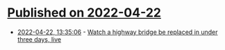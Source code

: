 # [Published on 2022-04-22](index.md)

* [2022-04-22, 13:35:06](https://news.ycombinator.com/item?id=31121361) - [Watch a highway bridge be replaced in under three days, live](https://verandaplan.org/livestream)
